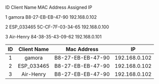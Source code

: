 ID	Client Name		MAC Address	Assigned 	IP

1	gamora			B8-27-EB-EB-47-90		192.168.0.102

2	ESP_033465		5C-CF-7F-03-34-65		192.168.0.100

3	Air-Henry		84-38-35-43-09-62		192.168.0.101

| ID  | Client Name |  Mac Address       |      IP        |
|:---:|:-----------:|:------------------:|:--------------:|
|  1  | gamora      | B8-27-EB-EB-47-90  |  192.168.0.102 |
|  2  | ESP_033465  | B8-27-EB-EB-47-90  |  192.168.0.102 |
|  3  | Air-Henry   | B8-27-EB-EB-47-90  |  192.168.0.102 |
